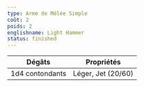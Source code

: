 ```yaml
---
type: Arme de Mêlée Simple
coût: 2
poids: 2
englishname: Light Hammer
status: finished
---
```


| Dégâts          | Propriétés         |
| --------------- | ------------------ |
| 1d4 contondants | Léger, Jet (20/60) |